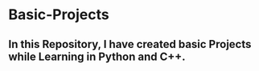 # Basic-Projects
## In this Repository, I have created basic Projects while Learning in Python and C++.
